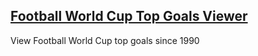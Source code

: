 ## <a href="[https://georges034302.github.io/threejs-toy-demo/](https://georges034302.github.io/worldcup-top-goals-viewer/)">Football World Cup Top Goals Viewer</a>
View Football World Cup top goals since 1990
